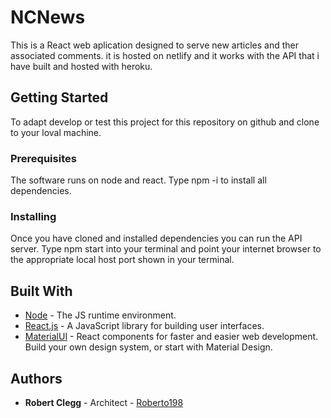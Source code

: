 # NCNews

This is a React web aplication designed to serve new articles and ther associated comments. it is hosted on netlify and it works with the API that i have built and hosted with heroku.

## Getting Started

To adapt develop or test this project for this repository on github and clone to your loval machine.

### Prerequisites

The software runs on node and react. Type npm -i to install all dependencies.

### Installing

Once you have cloned and installed dependencies you can run the API server. Type npm start into your terminal and point your internet browser to the appropriate local host port shown in your terminal.

## Built With

-   [Node](https://nodejs.org/en/) - The JS runtime environment.
-   [React.js](https://reactjs.org/) - A JavaScript library for building user interfaces.
-   [MaterialUI](https://material-ui.com/) - React components for faster and easier web development. Build your own design system, or start with Material Design.

## Authors

-   **Robert Clegg** - Architect - [Roberto198](https://github.com/Roberto198)
